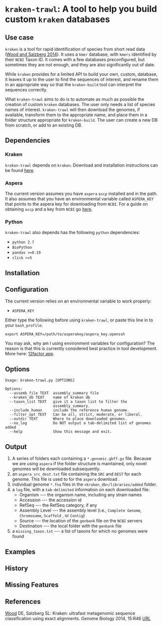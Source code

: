 # `kraken-trawl`: A tool to help you build custom `kraken` databases

## Use case

`kraken` is a tool for rapid identification of species from short read data ([Wood and Salzberg 2014](#wood)). It
uses a `kmer` database, with `kmers` identified by their `NCBI` Taxon ID. It comes with a
few databases preconfigured, but sometimes they are not enough, and they are also significantly
out of date.

While `kraken` provides for a limited API to build your own, custom, database, it leaves it
up to the user to find the sequences of interest, and rename them in an appropriate way so
that the `kraken-build` tool can interpret the sequences correctly.

What `kraken-trawl` aims to do is to automate as much as possible the creation of
custom `kraken` databases. The user only needs a list of species names of interest.
`kraken-trawl` will then download the genomes, if available, transform them to the
appropriate name, and place them in a folder structure appropriate for `kraken-build`.
The user can create a new DB from scratch, or add to an existing DB.

## Dependencies

### Kraken

`kraken-trawl` depends on `kraken`. Download and installation instructions can
be found [here](http://ccb.jhu.edu/software/kraken/MANUAL.htm).

### Aspera

The current version assumes you have `aspera` `ascp` installed and in the path.
It also assumes that you have an environmental variable called `ASPERA_KEY` that
points to the aspera key for downloading from `NCBI`. For a guide on obtaining
`ascp` and a key from `NCBI` go [here](https://www.ncbi.nlm.nih.gov/books/NBK242625/).

### Python

`kraken-trawl` also depends has the following `python` dependencies:

* `python 2.7`
* `BioPython`
* `pandas >=0.19`
* `click >=5`

## Installation

## Configuration

The current version relies on an environmental variable to work properly:

* `ASPERA_KEY`

Either type the following before using `kraken-trawl`, or paste this line in to your
 `bash_profile`:

`export ASPERA_KEY=/path/to/asperakey/aspera_key.openssh`

You may ask, why am I using environment variables for configuration? The reason is that this
is currently considered best practice in tool development. More here: [12factor app](https://12factor.net/config).

## Options

```
Usage: kraken-trawl.py [OPTIONS]

Options:
  --assemb_file TEXT  assembly_summary file
  --kraken_db TEXT    name of kraken db
  --taxon_list TEXT   give it a taxon list to filter the
                      assembly_summary.
  --include_human     include the reference human genome.
  --filter_opt TEXT   Can be all, strict, moderate, or liberal.
  --outdir TEXT       Where to place downloaded genomes.
  --no_log            Do NOT output a tab-delimited list of genomes added
  --help              Show this message and exit.
```

## Output

1. A series of folders each containing a `*.genomic.gbff.gz` file. Because we
    are using `aspera` if the folder structure is maintained, only novel genomes
    will be downloaded subsequently.
2. an `aspera_src_dest.txt` file containing the `SRC` and `DEST` for each genome.
    This file is used to for the `aspera` download .
3. individual genome `*.fna` files in the `<kraken_db>/libraries/added` folder.
4. a `log` file, with a `tab-delimited` information on each downloaded file:
    * Organism --- the organism name, including any strain names
    * Accession --- the accession id
    * RefSeq --- the RefSeq category, if any
    * Assembly Level --- the assembly level (i.e., `Complete Genome`, `Chromosome`, `Scaffold` , or `Contig`)
    * Source  --- the location of the `genbank` file on the `NCBI` servers
    * Destination --- the local folder with the `genbank` file
5. a `missing_taxon.txt` --- a list of taxons for which no genomes were found

## Examples

## History

## Missing Features

## References

<a href='wood'>Wood</a> DE, Salzberg SL: Kraken: ultrafast metagenomic sequence classification using exact alignments. Genome Biology 2014, 15:R46 [URL](http://genomebiology.biomedcentral.com/articles/10.1186/gb-2014-15-3-r46)
